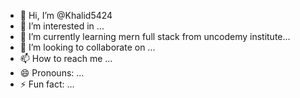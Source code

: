 - 👋 Hi, I’m @Khalid5424
- 👀 I’m interested in ...
- 🌱 I’m currently learning  mern full stack from uncodemy institute...
- 💞️ I’m looking to collaborate on ...
- 📫 How to reach me ...
- 😄 Pronouns: ...
- ⚡ Fun fact: ...

<!---
Khalid5424/Khalid5424 is a ✨ special ✨ repository because its `README.md` (this file) appears on your GitHub profile.
You can click the Preview link to take a look at your changes.
--->
